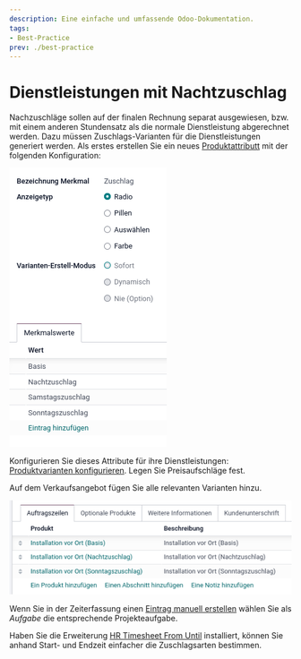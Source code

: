 ```yaml
---
description: Eine einfache und umfassende Odoo-Dokumentation.
tags:
- Best-Practice
prev: ./best-practice
---
```

# Dienstleistungen mit Nachtzuschlag

Nachzuschläge sollen auf der finalen Rechnung separat ausgewiesen, bzw. mit einem anderen Stundensatz als die normale Dienstleistung abgerechnet werden. Dazu müssen Zuschlags-Varianten für die Dienstleistungen generiert werden. Als erstes erstellen Sie ein neues [Produktattributt](Verkauf%20Stammdaten.md#Produktattributte%20erstellen) mit der folgenden Konfiguration:

![](assets/Best%20Practice%20Dienstleistungen%20mit%20Nachtzuschlag%20Zuschlag.png)

Konfigurieren Sie dieses Attribute für ihre Dienstleistungen: [Produktvarianten konfigurieren](Verkauf%20Stammdaten.md#Produktvarianten%20konfigurieren). Legen Sie Preisaufschläge fest.

Auf dem Verkaufsangebot fügen Sie alle relevanten Varianten hinzu.

![](assets/Best%20Practice%20Dienstleistungen%20mit%20Nachtzuschlag%20Angebot.png)

Wenn Sie in der Zeiterfassung einen [Eintrag manuell erstellen](Zeiterfassung.md#Eintrag%20manuell%20erstellen) wählen Sie als *Aufgabe* die entsprechende Projekteaufgabe.

Haben Sie die Erweiterung [HR Timesheet From Until](HR%20Timesheet%20From%20Until.md) installiert, können Sie anhand Start- und Endzeit einfacher die Zuschlagsarten bestimmen.